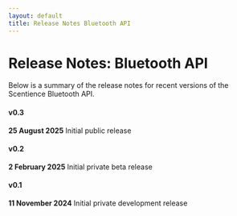 ```yaml
---
layout: default
title: Release Notes Bluetooth API
---
```


# Release Notes: Bluetooth API
Below is a summary of the release notes for recent versions of the Scentience Bluetooth API.

#### v0.3
**25 August 2025**
Initial public release


#### v0.2
**2 February 2025**
Initial private beta release


#### v0.1
**11 November 2024**
Initial private development release